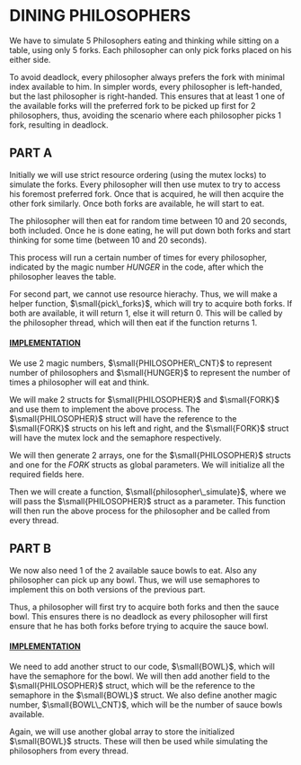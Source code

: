# DINING PHILOSOPHERS

We have to simulate $5$ Philosophers eating and thinking while sitting on a table, using only 5 forks. Each philosopher can only pick forks placed on his either side.

To avoid deadlock, every philosopher always prefers the fork with minimal index available to him. In simpler words, every philosopher is left-handed, but the last philosopher is right-handed. This ensures that at least $1$ one of the available forks will the preferred fork to be picked up first for $2$ philosophers, thus, avoiding the scenario where each philosopher picks $1$ fork, resulting in deadlock.

## PART A

Initially we will use strict resource ordering (using the mutex locks) to simulate the forks. Every philosopher will then use mutex to try to access his foremost preferred fork. Once that is acquired, he will then acquire the other fork similarly. Once both forks are available, he will start to eat.

The philosopher will then eat for random time between 10 and 20 seconds, both included. Once he is done eating, he will put down both forks and start thinking for some time (between 10 and 20 seconds).

This process will run a certain number of times for every philosopher, indicated by the magic number $HUNGER$ in the code, after which the philosopher leaves the table.

For second part, we cannot use resource hierachy. Thus, we will make a helper function, $\small{pick\_forks}$, which will try to acquire both forks. If both are available, it will return $1$, else it will return $0$. This will be called by the philosopher thread, which will then eat if the function returns $1$.

#### <u>IMPLEMENTATION</u>

We use 2 magic numbers, $\small{PHILOSOPHER\_CNT}$ to represent number of philosophers and $\small{HUNGER}$ to represent the number of times a philosopher will eat and think.

We will make 2 structs for $\small{PHILOSOPHER}$ and $\small{FORK}$ and use them to implement the above process. The $\small{PHILOSOPHER}$ struct will have the reference to the $\small{FORK}$ structs on his left and right, and the $\small{FORK}$ struct will have the mutex lock and the semaphore respectively.

We will then generate $2$ arrays, one for the $\small{PHILOSOPHER}$ structs and one for the $FORK$ structs as global parameters. We will initialize all the required fields here.

Then we will create a function, $\small{philosopher\_simulate}$, where we will pass the $\small{PHILOSOPHER}$ struct as a parameter. This function will then run the above process for the philosopher and be called from every thread.

## PART B

We now also need $1$ of the $2$ available sauce bowls to eat. Also any philosopher can pick up any bowl. Thus, we will use semaphores to implement this on both versions of the previous part. 

Thus, a philosopher will first try to acquire both forks and then the sauce bowl. This ensures there is no deadlock as every philosopher will first ensure that he has both forks before trying to acquire the sauce bowl.

#### <u>IMPLEMENTATION</u>

We need to add another struct to our code, $\small{BOWL}$, which will have the semaphore for the bowl. We will then add another field to the $\small{PHILOSOPHER}$ struct, which will be the reference to the semaphore in the $\small{BOWL}$ struct. We also define another magic number, $\small{BOWL\_CNT}$, which will be the number of sauce bowls available. 

Again, we will use another global array to store the initialized $\small{BOWL}$ structs. These will then be used while simulating the philosophers from every thread.
